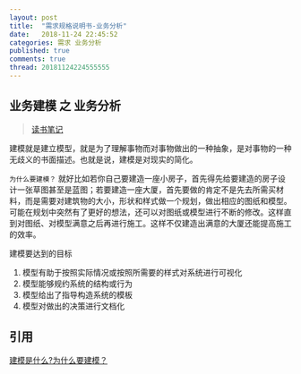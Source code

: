 ```yaml
---
layout: post
title:  "需求规格说明书-业务分析"
date:   2018-11-24 22:45:52
categories: 需求 业务分析
published: true
comments: true
thread: 20181124224555555
---
```

业务建模 之 业务分析
---
> [读书笔记](http://www.uml.org.cn/RequirementProject/201811051.asp?artid=21339)

建模就是建立模型，就是为了理解事物而对事物做出的一种抽象，是对事物的一种无歧义的书面描述。也就是说，建模是对现实的简化。

`为什么要建模？`
就好比如若你自己要建造一座小房子，首先得先给要建造的房子设计一张草图甚至是蓝图；若要建造一座大厦，首先要做的肯定不是先去所需买材料，而是需要对建筑物的大小，形状和样式做一个规划，做出相应的图纸和模型。可能在规划中突然有了更好的想法，还可以对图纸或模型进行不断的修改。这样直到对图纸、对模型满意之后再进行施工。这样不仅建造出满意的大厦还能提高施工的效率。


建模要达到的目标
1. 模型有助于按照实际情况或按照所需要的样式对系统进行可视化
2. 模型能够规约系统的结构或行为
3. 模型给出了指导构造系统的模板
4. 模型对做出的决策进行文档化



## 引用
[建模是什么?为什么要建模？](https://blog.csdn.net/vop444/article/details/53515768)
